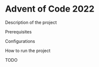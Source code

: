# Advent of Code 2022

Description of the project

Prerequisites

Configurations

How to run the project

TODO
